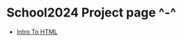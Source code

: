 # School2024 Project page ^-^
<ul>
 <li> <a href="intro_to_html/index.html" target="_blank" >Intro To HTML</a>
</ul>